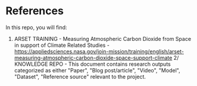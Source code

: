 # References

In this repo, you will find:
1. ARSET TRAINING - Measuring Atmospheric Carbon Dioxide from Space in support of Climate Related Studies - https://appliedsciences.nasa.gov/join-mission/training/english/arset-measuring-atmospheric-carbon-dioxide-space-support-climate
2/ KNOWLEDGE REPO - This document contains research outputs categorized as either "Paper", "Blog post/article", "Video", "Model", "Dataset", "Reference source"  relevant to the project.

